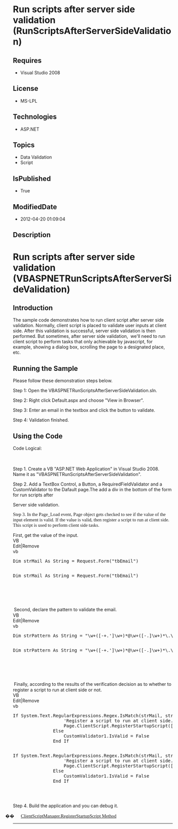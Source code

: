 # Run scripts after server side validation (RunScriptsAfterServerSideValidation)
## Requires
* Visual Studio 2008
## License
* MS-LPL
## Technologies
* ASP.NET
## Topics
* Data Validation
* Script
## IsPublished
* True
## ModifiedDate
* 2012-04-20 01:09:04
## Description

<h1><span style="">Run scripts after server side validation </span>(<span class="SpellE"><span style="">VBASPNETRunScriptsAfterServerSideValidation</span></span>)</h1>
<h2>Introduction </h2>
<p class="MsoNormal"><span style="">The sample code demonstrates how to run client script after server side validation. Normall<span id="ms-rterangepaste-start"></span>y, client script is placed to validate user inputs at client side. After this validation
 is successful, server side validation is then performed. But sometimes, after server side validation, &#8203; we'll need to run client script to perform tasks that only achievable by
<span class="SpellE">javascript</span>, for example, showing a dialog box, scrolling the page to a designated place, etc.
</span></p>
<h2>Running the Sample</h2>
<p class="MsoNormal"><span style="">Please follow these demonstration steps below.
</span></p>
<p class="MsoNormal" style="margin-bottom:0in; margin-bottom:.0001pt; line-height:normal; text-autospace:none">
<span style="">Step 1: Open the VBASPNETRunScriptsAfterServerSideValidation.sln. </span>
</p>
<p class="MsoNormal" style="margin-bottom:0in; margin-bottom:.0001pt; line-height:normal; text-autospace:none">
<span style=""></span></p>
<p class="MsoNormal" style="margin-bottom:0in; margin-bottom:.0001pt; line-height:normal; text-autospace:none">
<span style="">Step 2: Right click Default.aspx and choose &quot;View in Browser&quot;.
</span></p>
<p class="MsoNormal" style="margin-bottom:0in; margin-bottom:.0001pt; line-height:normal; text-autospace:none">
<span style=""></span></p>
<p class="MsoNormal" style="margin-bottom:0in; margin-bottom:.0001pt; line-height:normal; text-autospace:none">
<span style="">Step 3: Enter an email in the textbox and click the button to validate.
</span></p>
<p class="MsoNormal" style="margin-bottom:0in; margin-bottom:.0001pt; line-height:normal; text-autospace:none">
<span style=""></span></p>
<p class="MsoNormal" style="margin-bottom:0in; margin-bottom:.0001pt; line-height:normal; text-autospace:none">
<span style="">Step 4: Validation finished. </span></p>
<h2>Using the Code</h2>
<p class="MsoNormal" style=""><span style="">Code Logical: <span style="">&nbsp;&nbsp;&nbsp;&nbsp;&nbsp;&nbsp;&nbsp;&nbsp;&nbsp;&nbsp;&nbsp;&nbsp;&nbsp;&nbsp;&nbsp;&nbsp;&nbsp;&nbsp;&nbsp;&nbsp;&nbsp;&nbsp;&nbsp;&nbsp;&nbsp;&nbsp;&nbsp;&nbsp;&nbsp;&nbsp;&nbsp;&nbsp;&nbsp;&nbsp;&nbsp;&nbsp;&nbsp;&nbsp;&nbsp;&nbsp;&nbsp;&nbsp;&nbsp;&nbsp;&nbsp;&nbsp;&nbsp;&nbsp;&nbsp;&nbsp;&nbsp;&nbsp;&nbsp;&nbsp;&nbsp;&nbsp;&nbsp;&nbsp;&nbsp;&nbsp;&nbsp;&nbsp;&nbsp;&nbsp;&nbsp;&nbsp;&nbsp;&nbsp;&nbsp;&nbsp;&nbsp;&nbsp;&nbsp;&nbsp;&nbsp;&nbsp;&nbsp;&nbsp;&nbsp;&nbsp;&nbsp;&nbsp;&nbsp;&nbsp;&nbsp;&nbsp;&nbsp;&nbsp;&nbsp;&nbsp;&nbsp;&nbsp;&nbsp;&nbsp;&nbsp;&nbsp;&nbsp;&nbsp;&nbsp;&nbsp;&nbsp;&nbsp;&nbsp;&nbsp;&nbsp;&nbsp;&nbsp;&nbsp;&nbsp;&nbsp;&nbsp;&nbsp;&nbsp;&nbsp;&nbsp;&nbsp;&nbsp;&nbsp;&nbsp;&nbsp;&nbsp;&nbsp;&nbsp;&nbsp;&nbsp;&nbsp;&nbsp;&nbsp;&nbsp;&nbsp;&nbsp;&nbsp;&nbsp;&nbsp;&nbsp;&nbsp;&nbsp;&nbsp;&nbsp;&nbsp;&nbsp;&nbsp;&nbsp;&nbsp;&nbsp;&nbsp;&nbsp;&nbsp;&nbsp;&nbsp;&nbsp;&nbsp;&nbsp;&nbsp;&nbsp;&nbsp;&nbsp;&nbsp;&nbsp;&nbsp;&nbsp;&nbsp;&nbsp;&nbsp;&nbsp;&nbsp;&nbsp;&nbsp;&nbsp;&nbsp;&nbsp;&nbsp;&nbsp;&nbsp;&nbsp;&nbsp;&nbsp;&nbsp;&nbsp;&nbsp;&nbsp;&nbsp;&nbsp;&nbsp;&nbsp;&nbsp;&nbsp;&nbsp;&nbsp;&nbsp;&nbsp;&nbsp;&nbsp;&nbsp;&nbsp;&nbsp;&nbsp;&nbsp;&nbsp;&nbsp;&nbsp;&nbsp;&nbsp;&nbsp;&nbsp;&nbsp;&nbsp;&nbsp;&nbsp;&nbsp;&nbsp;&nbsp;&nbsp;&nbsp;&nbsp;&nbsp;&nbsp;&nbsp;&nbsp;&nbsp;&nbsp;
</span></span></p>
<p class="MsoNormal" style="margin-bottom:0in; margin-bottom:.0001pt; line-height:normal; text-autospace:none">
<span class="GramE"><span style="">Step 1.</span></span><span style=""> Create a VB &quot;ASP.NET Web Application&quot; in Visual Studio 2008. Name it as &quot;<span class="SpellE">VBASPNETRunScriptsAfterServerSideValidation</span>&quot;.
</span></p>
<p class="MsoNormal" style="margin-bottom:0in; margin-bottom:.0001pt; line-height:normal; text-autospace:none">
<span style=""></span></p>
<p class="MsoNormal" style="margin-bottom:0in; margin-bottom:.0001pt; line-height:normal; text-autospace:none">
<span class="GramE"><span style="">Step 2.</span></span><span style=""> Add a <span class="SpellE">
TextBox</span> <span class="GramE">Control,</span> a Button, a <span class="SpellE">
RequiredFieldValidator</span> and a <span class="SpellE">CustomValidator</span> to the
<span class="SpellE">Dafault</span> <span class="SpellE">page.The</span> add a div in the bottom of the form for run scripts after
</span></p>
<p class="MsoNormal" style="margin-bottom:0in; margin-bottom:.0001pt; line-height:normal; text-autospace:none">
<span class="GramE"><span style="">Server side validation.</span></span><span style="font-size:9.5pt; font-family:Consolas">
</span></p>
<p style=""><span class="GramE"><span style="font-size:11.0pt; font-family:&quot;Calibri&quot;,&quot;sans-serif&quot;">Step 3.</span></span><span style="font-size:11.0pt; font-family:&quot;Calibri&quot;,&quot;sans-serif&quot;"> In the
<span class="SpellE">Page_Load</span> event, Page object gets checked to see if the value of the input element is valid. If the value is valid, then register a script to run at client side. This script is used to perform client side tasks.
</span></p>
<p class="MsoNormal" style="margin-bottom:0in; margin-bottom:.0001pt; line-height:normal; text-autospace:none">
<span style="">First, get the value of the input.</span><span style="font-size:9.5pt; font-family:Consolas">
</span></p>
<div class="scriptcode">
<div class="pluginEditHolder" pluginCommand="mceScriptCode">
<div class="title"><span>VB</span></div>
<div class="pluginLinkHolder"><span class="pluginEditHolderLink">Edit</span>|<span class="pluginRemoveHolderLink">Remove</span>
</div>
<span class="hidden">vb</span>
<pre class="hidden">
Dim strMail As String = Request.Form(&quot;tbEmail&quot;)

</pre>
<pre id="codePreview" class="vb">
Dim strMail As String = Request.Form(&quot;tbEmail&quot;)

</pre>
</div>
</div>
<div class="endscriptcode">&nbsp;</div>
<p class="MsoNormal" style="margin-bottom:0in; margin-bottom:.0001pt; line-height:normal; text-autospace:none">
<span style="font-size:9.5pt; font-family:Consolas"><span style="">&nbsp;&nbsp;&nbsp;&nbsp;&nbsp;&nbsp;
</span></span></p>
<p class="MsoNormal" style="margin-bottom:0in; margin-bottom:.0001pt; line-height:normal; text-autospace:none">
<span style="font-size:9.5pt; font-family:Consolas"><span style="">&nbsp;</span></span><span style="">Second,<span style="color:green">
</span>declare the pattern to validate the email. </span></p>
<div class="scriptcode">
<div class="pluginEditHolder" pluginCommand="mceScriptCode">
<div class="title"><span>VB</span></div>
<div class="pluginLinkHolder"><span class="pluginEditHolderLink">Edit</span>|<span class="pluginRemoveHolderLink">Remove</span>
</div>
<span class="hidden">vb</span>
<pre class="hidden">
Dim strPattern As String = &quot;\w&#43;([-&#43;.']\w&#43;)*@\w&#43;([-.]\w&#43;)*\.\w&#43;([-.]\w&#43;)*&quot;

</pre>
<pre id="codePreview" class="vb">
Dim strPattern As String = &quot;\w&#43;([-&#43;.']\w&#43;)*@\w&#43;([-.]\w&#43;)*\.\w&#43;([-.]\w&#43;)*&quot;

</pre>
</div>
</div>
<div class="endscriptcode">&nbsp;</div>
<p class="MsoNormal" style="margin-bottom:0in; margin-bottom:.0001pt; line-height:normal; text-autospace:none">
<span style="font-size:9.5pt; font-family:Consolas"><span style="">&nbsp;&nbsp;&nbsp;&nbsp;&nbsp;&nbsp;&nbsp;&nbsp;
</span></span></p>
<p class="MsoNormal" style="margin-bottom:0in; margin-bottom:.0001pt; line-height:normal; text-autospace:none">
<span style="font-size:9.5pt; font-family:Consolas"><span style="">&nbsp;</span></span><span style="">Finally, according to the results of the verification decision as to whether to register a script to run at client side or not.
</span></p>
<div class="scriptcode">
<div class="pluginEditHolder" pluginCommand="mceScriptCode">
<div class="title"><span>VB</span></div>
<div class="pluginLinkHolder"><span class="pluginEditHolderLink">Edit</span>|<span class="pluginRemoveHolderLink">Remove</span>
</div>
<span class="hidden">vb</span>
<pre class="hidden">
If System.Text.RegularExpressions.Regex.IsMatch(strMail, strPattern) Then
                   'Register a script to run at client side.
                   Page.ClientScript.RegisterStartupScript([GetType](), &quot;Alert&quot;, &quot;&lt;script&gt;document.getElementById('divTask').style.display='block';&lt;/script&gt;&quot;)
               Else
                   CustomValidator1.IsValid = False
               End If

</pre>
<pre id="codePreview" class="vb">
If System.Text.RegularExpressions.Regex.IsMatch(strMail, strPattern) Then
                   'Register a script to run at client side.
                   Page.ClientScript.RegisterStartupScript([GetType](), &quot;Alert&quot;, &quot;&lt;script&gt;document.getElementById('divTask').style.display='block';&lt;/script&gt;&quot;)
               Else
                   CustomValidator1.IsValid = False
               End If

</pre>
</div>
</div>
<div class="endscriptcode">&nbsp;</div>
<p class="MsoNormal" style="margin-bottom:0in; margin-bottom:.0001pt; line-height:normal; text-autospace:none">
<span style="font-size:9.5pt; font-family:Consolas"></span></p>
<p class="MsoNormal" style="margin-bottom:0in; margin-bottom:.0001pt; line-height:normal; text-autospace:none">
<span class="GramE"><span style="">Step 4.</span></span><span style=""> Build the application and you can debug it.
</span></p>
<p class="MsoNormal" style=""></p>
<p class="MsoListParagraph" style="text-indent:-.25in"><span style="font-family:Symbol"><span style="">��<span style="font:7.0pt &quot;Times New Roman&quot;">&nbsp;&nbsp;&nbsp;&nbsp;&nbsp;&nbsp;&nbsp;&nbsp;
</span></span></span><span style="font-size:9.5pt; line-height:115%; font-family:Consolas"><a href="http://msdn.microsoft.com/en-us/library/system.web.ui.clientscriptmanager.registerstartupscript.aspx"><span class="SpellE"><span style="font-size:11.0pt; line-height:115%; font-family:&quot;Calibri&quot;,&quot;sans-serif&quot;">ClientScriptManager.RegisterStartupScript</span></span><span style="font-size:11.0pt; line-height:115%; font-family:&quot;Calibri&quot;,&quot;sans-serif&quot;">
 Method </span></a></span><span style=""></span></p>
<p class="MsoNormal" style=""></p>
<hr>
<div><a href="http://go.microsoft.com/?linkid=9759640" style="margin-top:3px"><img alt="" src="http://bit.ly/onecodelogo">
</a></div>
